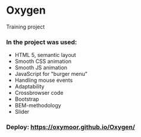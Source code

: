 # Oxygen
Training project
### In the project was used:
- HTML 5, semantic layout
- Smooth CSS animation
- Smooth JS animation
- JavaScript for "burger menu"
- Handling mouse events
- Adaptability
- Crossbrowser code
- Bootstrap
- BEM-methodology
- Slider
### Deploy: https://oxymoor.github.io/Oxygen/
